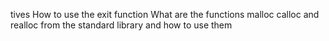 tives How to use the exit function What are the functions malloc calloc and realloc from the standard library and how to use them

